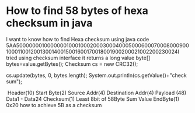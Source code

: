
# How to find 58 bytes of hexa checksum in java

I want to know how to find  Hexa checksum using java code
5AA50000000100000001000100020003000400050006000700080009001000110012001300140015001600170018001900200021002200230024
​
I tried using checksum interface it returns a long value
byte[] bytes=value.getBytes();
Checksum cs = new CRC32();
       
   cs.update(bytes, 0, bytes.length);
  System.out.println(cs.getValue()+"check sum");

​
Header(10)  Start Byte(2)   Source Addr(4)  Destination Addr(4)
Payload (48)    Data1 - Data24
Checksum(1) Least 8bit of 58Byte Sum Value
EndByte(1)  0x20
how to achieve 5B as a checksum

        